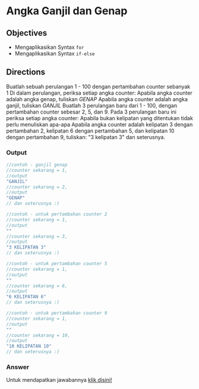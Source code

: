 # Angka Ganjil dan Genap

## Objectives
- Mengaplikasikan Syntax `for`
- Mengaplikasikan Syntax `if-else`

## Directions
Buatlah sebuah perulangan 1 - 100 dengan pertambahan counter sebanyak 1
Di dalam perulangan, periksa setiap angka counter:
Apabila angka counter adalah angka genap, tuliskan *GENAP*
Apabila angka counter adalah angka ganjil, tuliskan *GANJIL*
Buatlah 3 perulangan baru dari 1 - 100, dengan pertambahan counter sebesar 2, 5, dan 9.
Pada 3 perulangan baru ini periksa setiap angka counter:
Apabila bukan kelipatan yang ditentukan tidak perlu menuliskan apa-apa
Apabila angka counter adalah kelipatan 3 dengan pertambahan 2, kelipatan 6 dengan pertambahan 5, dan kelipatan 10 dengan pertambahan 9, tuliskan:
"3 kelipatan 3" dan seterusnya.

### Output
```javascript
//contoh - ganjil genap
//counter sekarang = 1,
//output
"GANJIL"
//counter sekarang = 2,
//output
"GENAP"
// dan seterusnya :)

//contoh - untuk pertambahan counter 2
//counter sekarang = 1, 
//output
"" 
//counter sekarang = 3, 
//output
"3 KELIPATAN 3" 
// dan seterusnya :)

//contoh - untuk pertambahan counter 5
//counter sekarang = 1, 
//output
"" 
//counter sekarang = 6, 
//output
"6 KELIPATAN 6" 
// dan seterusnya :)

//contoh - untuk pertambahan counter 9
//counter sekarang = 1, 
//output
"" 
//counter sekarang = 10, 
//output
"10 KELIPATAN 10" 
// dan seterusnya :)
```

### Answer
Untuk mendapatkan jawabannya [klik disini!](answer.js)

